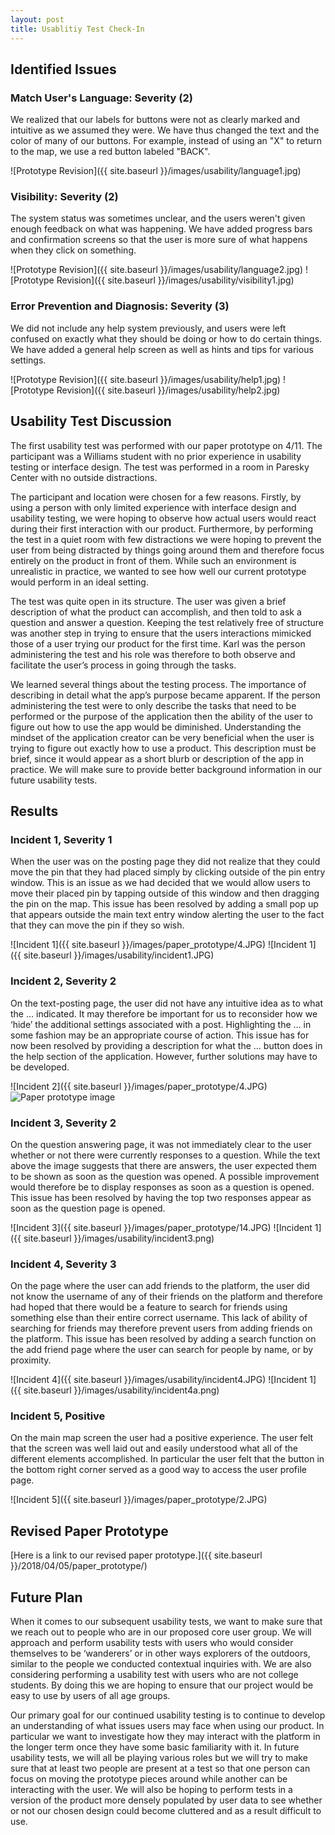 ```yaml
---
layout: post
title: Usablitiy Test Check-In
---
```

## Identified Issues
### Match User's Language: Severity (2)
We realized that our labels for buttons were not as clearly marked and intuitive as we assumed they were. We have thus changed the text and the color of many of our buttons. For example, instead of using an "X" to return to the map, we use a red button labeled "BACK".

![Prototype Revision]({{ site.baseurl }}/images/usability/language1.jpg)

### Visibility: Severity (2)
The system status was sometimes unclear, and the users weren't given enough feedback on what was happening. We have added progress bars and confirmation screens so that the user is more sure of what happens when they click on something.

![Prototype Revision]({{ site.baseurl }}/images/usability/language2.jpg)
![Prototype Revision]({{ site.baseurl }}/images/usability/visibility1.jpg)

### Error Prevention and Diagnosis: Severity (3)
We did not include any help system previously, and users were left confused on exactly what they should be doing or how to do certain things. We have added a general help screen as well as hints and tips for various settings.

![Prototype Revision]({{ site.baseurl }}/images/usability/help1.jpg)
![Prototype Revision]({{ site.baseurl }}/images/usability/help2.jpg)


## Usability Test Discussion
The first usability test was performed with our paper prototype on 4/11. The participant was a Williams student with no prior experience in usability testing or interface design. The test was performed in a room in Paresky Center with no outside distractions.

The participant and location were chosen for a few reasons. Firstly, by using a person with only limited experience with interface design and usability testing, we were hoping to observe how actual users would react during their first interaction with our product. Furthermore, by performing the test in a quiet room with few distractions we were hoping to prevent the user from being distracted by things going around them and therefore focus entirely on the product in front of them. While such an environment is unrealistic in practice, we wanted to see how well our current prototype would perform in an ideal setting.

The test was quite open in its structure. The user was given a brief description of what the product can accomplish, and then told to ask a question and answer a question. Keeping the test relatively free of structure was another step in trying to ensure that the users interactions mimicked those of a user trying our product for the first time. Karl was the person administering the test and his role was therefore to both observe and facilitate the user’s process in going through the tasks.

We learned several things about the testing process. The importance of describing in detail what the app’s purpose became apparent. If the person administering the test were to only describe the tasks that need to be performed or the purpose of the application then the ability of the user to figure out how to use the app would be diminished. Understanding the mindset of the application creator can be very beneficial when the user is trying to figure out exactly how to use a product. This description must be brief, since it would appear as a short blurb or description of the app in practice. We will make sure to provide better background information in our future usability tests.

## Results
### Incident 1, Severity 1
When the user was on the posting page they did not realize that they could move the pin that they had placed simply by clicking outside of the pin entry window. This is an issue as we had decided that we would allow users to move their placed pin by tapping outside of this window and then dragging the pin on the map. This issue has been resolved by adding a small pop up that appears outside the main text entry window alerting the user to the fact that they can move the pin if they so wish.

![Incident 1]({{ site.baseurl }}/images/paper_prototype/4.JPG)
![Incident 1]({{ site.baseurl }}/images/usability/incident1.JPG)


### Incident 2, Severity 2
On the text-posting page, the user did not have any intuitive idea as to what the … indicated. It may therefore be important for us to reconsider how we ‘hide’ the additional settings associated with a post. Highlighting the … in some fashion may be an appropriate course of action. This issue has for now been resolved by providing a description for what the … button does in the help section of the application. However, further solutions may have to be developed.

![Incident 2]({{ site.baseurl }}/images/paper_prototype/4.JPG)
<img src="{{ site.baseurl }}/images/paper_prototype/28.JPG" alt="Paper prototype image">

### Incident 3, Severity 2
On the question answering page, it was not immediately clear to the user whether or not there were currently responses to a question. While the text above the image suggests that there are answers, the user expected them to be shown as soon as the question was opened. A possible improvement would therefore be to display responses as soon as a question is opened. This issue has been resolved by having the top two responses appear as soon as the question page is opened.

![Incident 3]({{ site.baseurl }}/images/paper_prototype/14.JPG)
![Incident 1]({{ site.baseurl }}/images/usability/incident3.png)

### Incident 4, Severity 3
On the page where the user can add friends to the platform, the user did not know the username of any of their friends on the platform and therefore had hoped that there would be a feature to search for friends using something else than their entire correct username. This lack of ability of searching for friends may therefore prevent users from adding friends on the platform. This issue has been resolved by adding a search function on the add friend page where the user can search for people by name, or by proximity.

![Incident 4]({{ site.baseurl }}/images/usability/incident4.JPG)
![Incident 1]({{ site.baseurl }}/images/usability/incident4a.png)

### Incident 5, Positive
On the main map screen the user had a positive experience. The user felt that the screen was well laid out and easily understood what all of the different elements accomplished. In particular the user felt that the button in the bottom right corner served as a good way to access the user profile page.

![Incident 5]({{ site.baseurl }}/images/paper_prototype/2.JPG)

## Revised Paper Prototype
[Here is a link to our revised paper prototype.]({{ site.baseurl }}/2018/04/05/paper_prototype/)

## Future Plan
When it comes to our subsequent usability tests, we want to make sure that we reach out to people who are in our proposed core user group. We will approach and perform usability tests with users who would consider themselves to be ‘wanderers’ or in other ways explorers of the outdoors, similar to the people we conducted contextual inquiries with. We are also considering performing a usability test with users who are not college students. By doing this we are hoping to ensure that our project would be easy to use by users of all age groups.

Our primary goal for our continued usability testing is to continue to develop an understanding of what issues users may face when using our product. In particular we want to investigate how they may interact with the platform in the longer term once they have some basic familiarity with it. In future usability tests, we will all be playing various roles but we will try to make sure that at least two people are present at a test so that one person can focus on moving the prototype pieces around while another can be interacting with the user. We will also be hoping to perform tests in a version of the product more densely populated by user data to see whether or not our chosen design could become cluttered and as a result difficult to use.
